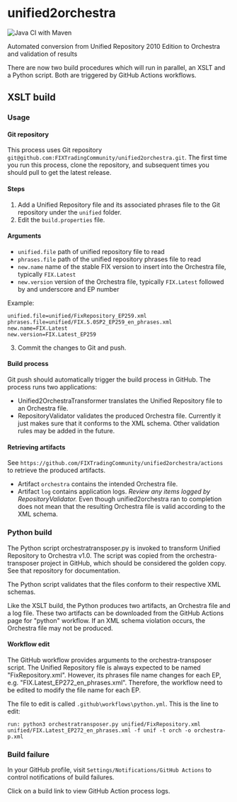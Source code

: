 # unified2orchestra

![Java CI with Maven](https://github.com/FIXTradingCommunity/unified2orchestra/workflows/Java%20CI%20with%20Maven/badge.svg)

Automated conversion from Unified Repository 2010 Edition to Orchestra and validation of results

There are now two build procedures which will run in parallel, an XSLT and a Python script. Both are triggered by GitHub Actions workflows.

## XSLT build

### Usage

#### Git repository

This process uses Git repository `git@github.com:FIXTradingCommunity/unified2orchestra.git`. The first time you run this process, clone the repository, and subsequent times you should pull to get the latest release.

#### Steps

1. Add a Unified Repository file and its associated phrases file to the Git repository under the `unified` folder.
2. Edit the `build.properties` file.

#### Arguments
* `unified.file` path of unified repository file to read
* `phrases.file` path of the unified repository phrases file to read
* `new.name` name of the stable FIX version to insert into the Orchestra file, typically `FIX.Latest`
* `new.version` version of the Orchestra file, typically `FIX.Latest` followed by and underscore and EP number

Example:
```
unified.file=unified/FixRepository_EP259.xml
phrases.file=unified/FIX.5.0SP2_EP259_en_phrases.xml
new.name=FIX.Latest
new.version=FIX.Latest_EP259
```

3. Commit the changes to Git and push. 

#### Build process

Git push should automatically trigger the build process in GitHub. The process runs two applications:

* Unified2OrchestraTransformer translates the Unified Repository file to an Orchestra file.
* RepositoryValidator validates the produced Orchestra file. Currently it just makes sure that it conforms to the XML schema. Other validation rules may be added in the future.

#### Retrieving artifacts

See `https://github.com/FIXTradingCommunity/unified2orchestra/actions` to retrieve the produced artifacts.

* Artifact `orchestra` contains the intended Orchestra file.
* Artifact `log` contains application logs. *Review any items logged by RepositoryValidator.* Even though unified2orchestra ran to completion does not mean that the resulting Orchestra file is valid according to the XML schema.

### Python build

The Python script orchestratransposer.py is invoked to transform Unified Repository to Orchestra v1.0. The script was copied from the orchestra-transposer project in GitHub, which should be considered the golden copy. See that repository for documentation.

The Python script validates that the files conform to their respective XML schemas.

Like the XSLT build, the Python produces two artifacts, an Orchestra file and a log file. These two artifacts can be downloaded from the GitHub Actions page for "python" workflow. If an XML schema violation occurs, the Orchestra file may not be produced.

#### Workflow edit

The GitHub workflow provides arguments to the orchestra-transposer script. The Unified Repository file is always expected to be named "FixRepository.xml". However, its phrases file name changes for each EP, e.g. "FIX.Latest_EP272_en_phrases.xml". Therefore, the workflow need to be edited to modify the file name for each EP.

The file to edit is called `.github\workflows\python.yml`. This is the line to edit:

```
run: python3 orchestratransposer.py unified/FixRepository.xml unified/FIX.Latest_EP272_en_phrases.xml -f unif -t orch -o orchestra-p.xml
```

### Build failure

In your GitHub profile, visit `Settings/Notifications/GitHub Actions` to control notifications of build failures.

Click on a build link to view GitHub Action process logs.
